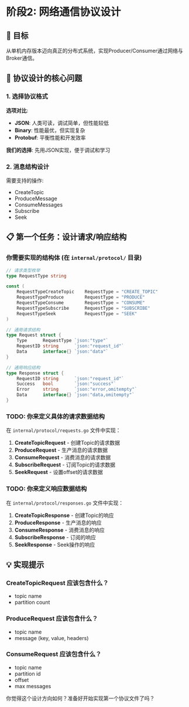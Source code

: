 # 阶段2: 网络通信协议设计

## 🎯 目标
从单机内存版本迈向真正的分布式系统，实现Producer/Consumer通过网络与Broker通信。

## 🤔 协议设计的核心问题

### 1. 选择协议格式
**选项对比**:
- **JSON**: 人类可读，调试简单，但性能较低
- **Binary**: 性能最优，但实现复杂
- **Protobuf**: 平衡性能和开发效率

**我们的选择**: 先用JSON实现，便于调试和学习

### 2. 消息结构设计
需要支持的操作:
- CreateTopic
- ProduceMessage  
- ConsumeMessages
- Subscribe
- Seek

## 📋 第一个任务：设计请求/响应结构

### 你需要实现的结构体 (在 `internal/protocol/` 目录)

```go
// 请求类型枚举
type RequestType string

const (
    RequestTypeCreateTopic    RequestType = "CREATE_TOPIC"
    RequestTypeProduce        RequestType = "PRODUCE"
    RequestTypeConsume        RequestType = "CONSUME"
    RequestTypeSubscribe      RequestType = "SUBSCRIBE"
    RequestTypeSeek           RequestType = "SEEK"
)

// 通用请求结构
type Request struct {
    Type      RequestType `json:"type"`
    RequestID string      `json:"request_id"`
    Data      interface{} `json:"data"`
}

// 通用响应结构
type Response struct {
    RequestID string      `json:"request_id"`
    Success   bool        `json:"success"`
    Error     string      `json:"error,omitempty"`
    Data      interface{} `json:"data,omitempty"`
}
```

### TODO: 你来定义具体的请求数据结构

在 `internal/protocol/requests.go` 文件中实现：

1. **CreateTopicRequest** - 创建Topic的请求数据
2. **ProduceRequest** - 生产消息的请求数据  
3. **ConsumeRequest** - 消费消息的请求数据
4. **SubscribeRequest** - 订阅Topic的请求数据
5. **SeekRequest** - 设置offset的请求数据

### TODO: 你来定义响应数据结构

在 `internal/protocol/responses.go` 文件中实现：

1. **CreateTopicResponse** - 创建Topic的响应
2. **ProduceResponse** - 生产消息的响应
3. **ConsumeResponse** - 消费消息的响应
4. **SubscribeResponse** - 订阅的响应
5. **SeekResponse** - Seek操作的响应

## 💡 实现提示

### CreateTopicRequest 应该包含什么？
- topic name
- partition count

### ProduceRequest 应该包含什么？
- topic name
- message (key, value, headers)

### ConsumeRequest 应该包含什么？
- topic name
- partition id
- offset
- max messages

你觉得这个设计方向如何？准备好开始实现第一个协议文件了吗？